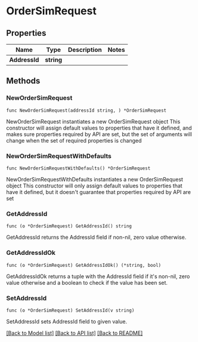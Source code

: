 # OrderSimRequest

## Properties

Name | Type | Description | Notes
------------ | ------------- | ------------- | -------------
**AddressId** | **string** |  | 

## Methods

### NewOrderSimRequest

`func NewOrderSimRequest(addressId string, ) *OrderSimRequest`

NewOrderSimRequest instantiates a new OrderSimRequest object
This constructor will assign default values to properties that have it defined,
and makes sure properties required by API are set, but the set of arguments
will change when the set of required properties is changed

### NewOrderSimRequestWithDefaults

`func NewOrderSimRequestWithDefaults() *OrderSimRequest`

NewOrderSimRequestWithDefaults instantiates a new OrderSimRequest object
This constructor will only assign default values to properties that have it defined,
but it doesn't guarantee that properties required by API are set

### GetAddressId

`func (o *OrderSimRequest) GetAddressId() string`

GetAddressId returns the AddressId field if non-nil, zero value otherwise.

### GetAddressIdOk

`func (o *OrderSimRequest) GetAddressIdOk() (*string, bool)`

GetAddressIdOk returns a tuple with the AddressId field if it's non-nil, zero value otherwise
and a boolean to check if the value has been set.

### SetAddressId

`func (o *OrderSimRequest) SetAddressId(v string)`

SetAddressId sets AddressId field to given value.



[[Back to Model list]](../README.md#documentation-for-models) [[Back to API list]](../README.md#documentation-for-api-endpoints) [[Back to README]](../README.md)


